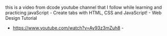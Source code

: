 this is a video from dcode youtube channel that I follow while learning and practicing javaScript - Create tabs with HTML, CSS and JavaScript! - Web Design Tutorial
- https://www.youtube.com/watch?v=Ay93z3mZuh8 -